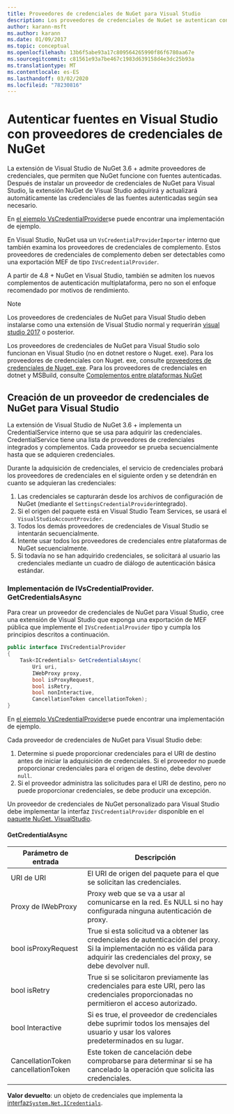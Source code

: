 ```yaml
---
title: Proveedores de credenciales de NuGet para Visual Studio
description: Los proveedores de credenciales de NuGet se autentican con las fuentes implementando la interfaz IVsCredentialProvider en una extensión de Visual Studio.
author: karann-msft
ms.author: karann
ms.date: 01/09/2017
ms.topic: conceptual
ms.openlocfilehash: 13b6f5abe93a17c809564265990f86f6780aa67e
ms.sourcegitcommit: c81561e93a7be467c1983d639158d4e3dc25b93a
ms.translationtype: MT
ms.contentlocale: es-ES
ms.lasthandoff: 03/02/2020
ms.locfileid: "78230816"
---
```

# <a name="authenticating-feeds-in-visual-studio-with-nuget-credential-providers"></a>Autenticar fuentes en Visual Studio con proveedores de credenciales de NuGet

La extensión de Visual Studio de NuGet 3.6 + admite proveedores de credenciales, que permiten que NuGet funcione con fuentes autenticadas.
Después de instalar un proveedor de credenciales de NuGet para Visual Studio, la extensión NuGet de Visual Studio adquirirá y actualizará automáticamente las credenciales de las fuentes autenticadas según sea necesario.

En [el ejemplo VsCredentialProvider](https://github.com/NuGet/Samples/tree/master/VsCredentialProvider)se puede encontrar una implementación de ejemplo.

En Visual Studio, NuGet usa un `VsCredentialProviderImporter` interno que también examina los proveedores de credenciales de complemento. Estos proveedores de credenciales de complemento deben ser detectables como una exportación MEF de tipo `IVsCredentialProvider`.

A partir de 4.8 + NuGet en Visual Studio, también se admiten los nuevos complementos de autenticación multiplataforma, pero no son el enfoque recomendado por motivos de rendimiento.

> [!Note]
> Los proveedores de credenciales de NuGet para Visual Studio deben instalarse como una extensión de Visual Studio normal y requerirán [visual studio 2017](https://aka.ms/vs/15/release/vs_enterprise.exe) o posterior.
>
> Los proveedores de credenciales de NuGet para Visual Studio solo funcionan en Visual Studio (no en dotnet restore o Nuget. exe). Para los proveedores de credenciales con Nuget. exe, consulte [proveedores de credenciales de Nuget. exe](nuget-exe-Credential-providers.md).
> Para los proveedores de credenciales en dotnet y MSBuild, consulte [Complementos entre plataformas NuGet](nuget-cross-platform-authentication-plugin.md)

## <a name="creating-a-nuget-credential-provider-for-visual-studio"></a>Creación de un proveedor de credenciales de NuGet para Visual Studio

La extensión de Visual Studio de NuGet 3.6 + implementa un CredentialService interno que se usa para adquirir las credenciales. CredentialService tiene una lista de proveedores de credenciales integrados y complementos. Cada proveedor se prueba secuencialmente hasta que se adquieren credenciales.

Durante la adquisición de credenciales, el servicio de credenciales probará los proveedores de credenciales en el siguiente orden y se detendrán en cuanto se adquieran las credenciales:

1. Las credenciales se capturarán desde los archivos de configuración de NuGet (mediante el `SettingsCredentialProvider`integrado).
1. Si el origen del paquete está en Visual Studio Team Services, se usará el `VisualStudioAccountProvider`.
1. Todos los demás proveedores de credenciales de Visual Studio se intentarán secuencialmente.
1. Intente usar todos los proveedores de credenciales entre plataformas de NuGet secuencialmente.
1. Si todavía no se han adquirido credenciales, se solicitará al usuario las credenciales mediante un cuadro de diálogo de autenticación básica estándar.

### <a name="implementing-ivscredentialprovidergetcredentialsasync"></a>Implementación de IVsCredentialProvider. GetCredentialsAsync

Para crear un proveedor de credenciales de NuGet para Visual Studio, cree una extensión de Visual Studio que exponga una exportación de MEF pública que implemente el `IVsCredentialProvider` tipo y cumpla los principios descritos a continuación.

```cs
public interface IVsCredentialProvider
{
    Task<ICredentials> GetCredentialsAsync(
        Uri uri,
        IWebProxy proxy,
        bool isProxyRequest,
        bool isRetry,
        bool nonInteractive,
        CancellationToken cancellationToken);
}
```

En [el ejemplo VsCredentialProvider](https://github.com/NuGet/Samples/tree/master/VsCredentialProvider)se puede encontrar una implementación de ejemplo.

Cada proveedor de credenciales de NuGet para Visual Studio debe:

1. Determine si puede proporcionar credenciales para el URI de destino antes de iniciar la adquisición de credenciales. Si el proveedor no puede proporcionar credenciales para el origen de destino, debe devolver `null`.
1. Si el proveedor administra las solicitudes para el URI de destino, pero no puede proporcionar credenciales, se debe producir una excepción.

Un proveedor de credenciales de NuGet personalizado para Visual Studio debe implementar la interfaz `IVsCredentialProvider` disponible en el [paquete NuGet. VisualStudio](https://www.nuget.org/packages/NuGet.VisualStudio/).

#### <a name="getcredentialasync"></a>GetCredentialAsync

| Parámetro de entrada |Descripción|
| ----------------|-----------|
| URI de URI | El URI de origen del paquete para el que se solicitan las credenciales.|
| Proxy de IWebProxy | Proxy web que se va a usar al comunicarse en la red. Es NULL si no hay configurada ninguna autenticación de proxy. |
| bool isProxyRequest | True si esta solicitud va a obtener las credenciales de autenticación del proxy. Si la implementación no es válida para adquirir las credenciales del proxy, se debe devolver null. |
| bool isRetry | True si se solicitaron previamente las credenciales para este URI, pero las credenciales proporcionadas no permitieron el acceso autorizado. |
| bool Interactive | Si es true, el proveedor de credenciales debe suprimir todos los mensajes del usuario y usar los valores predeterminados en su lugar. |
| CancellationToken cancellationToken | Este token de cancelación debe comprobarse para determinar si se ha cancelado la operación que solicita las credenciales. |

**Valor devuelto**: un objeto de credenciales que implementa la [interfaz`System.Net.ICredentials`](/dotnet/api/system.net.icredentials?view=netstandard-2.0).
